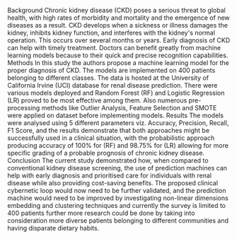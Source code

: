 Background Chronic kidney disease (CKD) poses a serious threat to global health, with high rates of 
morbidity and mortality and the emergence of new diseases as a result. CKD develops when a sickness or 
illness damages the kidney, inhibits kidney function, and interferes with the kidney's normal operation. This 
occurs over several months or years. Early diagnosis of CKD can help with timely treatment. Doctors can 
benefit greatly from machine learning models because to their quick and precise recognition capabilities.  
Methods In this study the authors propose a machine learning model for the proper diagnosis of CKD. The 
models are implemented on 400 patients belonging to different classes. The data is hosted at the University of 
California Irvine (UCI) database for renal disease prediction. There were various models deployed and 
Random Forest (RF) and Logistic Regression (LR) proved to be most effective among them. Also numerous 
pre-processing methods like Outlier Analysis, Feature Selection and SMOTE were applied on dataset before 
implementing models. 
Results The models were analysed using 5 different parameters viz. Accuracy, Precision, Recall, F1 Score, 
and the results demonstrate that both approaches might be successfully used in a clinical situation, with the 
probabilistic approach producing accuracy of 100% for (RF) and 98.75% for (LR) allowing for more specific 
grading of a probable prognosis of chronic kidney disease. 
Conclusion The current study demonstrated how, when compared to conventional kidney disease screening, 
the use of prediction machines can help with early diagnosis and prioritised care for individuals with renal 
disease while also providing cost-saving benefits. The proposed clinical cybernetic loop would now need to 
be further validated, and the prediction machine would need to be improved by investigating non-linear 
dimensions embedding and clustering techniques and currently the survey is limited to 400 patients further 
more research could be done by taking into consideration more diverse patients belonging to different 
communities and having disparate dietary habits.
